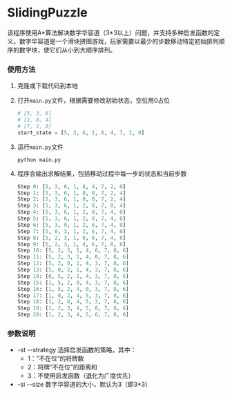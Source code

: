 # SlidingPuzzle

该程序使用A\*算法解决数字华容道（3\*3以上）问题，并支持多种启发函数的定义。数字华容道是一个滑块拼图游戏，玩家需要以最少的步数移动特定初始排列顺序的数字块，使它们从小到大顺序排列。

### 使用方法

1. 克隆或下载代码到本地

2. 打开`main.py`文件，根据需要修改初始状态，空位用0占位

   ~~~python
   # [5, 3, 6]
   # [1, 8, 4]
   # [7, 2, 0]
   start_state = [5, 3, 6, 1, 8, 4, 7, 2, 0]
   ~~~

3. 运行`main.py`文件

   ~~~shell
   python main.py
   ~~~

4. 程序会输出求解结果，包括移动过程中每一步的状态和当前步数

   ~~~python
   Step 0: [5, 3, 6, 1, 8, 4, 7, 2, 0]
   Step 1: [5, 3, 6, 1, 8, 0, 7, 2, 4]
   Step 2: [5, 3, 6, 1, 0, 8, 7, 2, 4]
   Step 3: [5, 3, 6, 1, 2, 8, 7, 0, 4]
   Step 4: [5, 3, 6, 1, 2, 8, 7, 4, 0]
   Step 5: [5, 3, 6, 1, 2, 0, 7, 4, 8]
   Step 6: [5, 3, 0, 1, 2, 6, 7, 4, 8]
   Step 7: [5, 0, 3, 1, 2, 6, 7, 4, 8]
   Step 8: [5, 2, 3, 1, 0, 6, 7, 4, 8]
   Step 9: [5, 2, 3, 1, 4, 6, 7, 0, 8]
   Step 10: [5, 2, 3, 1, 4, 6, 7, 8, 0]
   Step 11: [5, 2, 3, 1, 4, 0, 7, 8, 6]
   Step 12: [5, 2, 0, 1, 4, 3, 7, 8, 6]
   Step 13: [5, 0, 2, 1, 4, 3, 7, 8, 6]
   Step 14: [0, 5, 2, 1, 4, 3, 7, 8, 6]
   Step 15: [1, 5, 2, 0, 4, 3, 7, 8, 6]
   Step 16: [1, 5, 2, 4, 0, 3, 7, 8, 6]
   Step 17: [1, 0, 2, 4, 5, 3, 7, 8, 6]
   Step 18: [1, 2, 0, 4, 5, 3, 7, 8, 6]
   Step 19: [1, 2, 3, 4, 5, 0, 7, 8, 6]
   Step 20: [1, 2, 3, 4, 5, 6, 7, 8, 0]
   ~~~

### 参数说明

* -st --strategy 选择启发函数的策略，其中：
  * 1：”不在位“的将牌数
  * 2：将牌“不在位”的距离和
  * 3：不使用启发函数（退化为广度优先）
* -si --size 数字华容道的大小，默认为3（即3*3）
